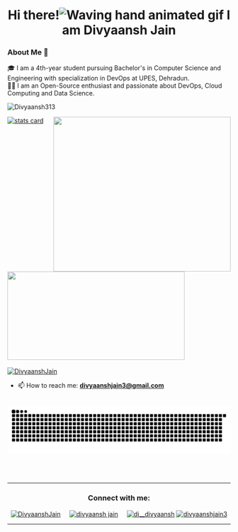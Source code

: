 <!--
**Divyaansh313/Divyaansh313** is a ✨ _special_ ✨ repository because its `README.md` (this file) appears on your GitHub profile.

Here are some ideas to get you started:

- 🔭 I’m currently working on ...
- 🌱 I’m currently learning ...
- 👯 I’m looking to collaborate on ...
- 🤔 I’m looking for help with ...
- 💬 Ask me about ...
- 📫 How to reach me: ...
- 😄 Pronouns: ...
- ⚡ Fun fact: ...
-->
<h1 align="center">Hi there!<img src="https://raw.githubusercontent.com/nixin72/nixin72/master/wave.gif" 
         alt="Waving hand animated gif"
         height="45"
         width="45" /> I am Divyaansh Jain </h1>

### About Me 🚀

🎓 I am a 4th-year student pursuing Bachelor's in Computer Science and Engineering with specialization in DevOps at UPES, Dehradun.  </br>
👨‍💻 I am an Open-Source enthusiast and passionate about DevOps, Cloud Computing and Data Science.  </br>

<p align="left"> <img src="https://komarev.com/ghpvc/?username=Divyaansh313&label=Profile%20views&color=0e75b6&style=flat" alt="Divyaansh313" /> </p>
<p>
<a align= "center" href="https://github.com/Divyaansh313">
<img alt= "stats card" height="200px" width="400" src="https://github-readme-streak-stats.herokuapp.com/?user=Divyaansh313&theme=radical">
<img align="right" height="350" width="400" src="https://cdn.dribbble.com/users/1714010/screenshots/10822383/media/ea98dfbdc8c2a056427061871bb42edc.gif" /> </a>
</p>
<img height="200px" width="400" src="https://github-readme-stats.vercel.app/api?username=Divyaansh313&count_private=true&theme=radical&show_icons=true" />

<p align="left"> <a href="https://twitter.com/DivyaanshJain" target="blank"><img src="https://img.shields.io/twitter/follow/DivyaanshJain?logo=twitter&style=for-the-badge" alt="DivyaanshJain" /></a> </p>

- 📫 How to reach me: **divyaanshjain3@gmail.com**
<br><br>
<p align="center">
  <img src="https://github.com/Divyaansh313/Divyaansh313/raw/output/github-contribution-grid-snake.svg" alt="snake"></center>
</p>
<br><br>
<hr>

<h3 align="center">Connect with me:</h3>
<p align="center">
<a href="https://twitter.com/DivyaanshJain" target="blank"><img align="center" src="https://img.icons8.com/color/48/000000/twitter.png" alt="DivyaanshJain" height="50" width="60" /></a> &nbsp;&nbsp;&nbsp;
<a href="https://www.linkedin.com/in/divyaanshjain/" target="blank"><img align="center" src="https://img.icons8.com/color/48/000000/linkedin.png" alt="divyaansh jain" height="60" width="50" /></a>&nbsp;&nbsp;&nbsp;&nbsp;
<a href="https://instagram.com/dj__divyaansh" target="blank"><img align="center" src="https://img.icons8.com/color/48/000000/instagram-new.png" alt="dj__divyaansh" height="50" width="60" /></a>
<a href="https://divyaanshjain3.medium.com/" target="blank"><img align="center" src="https://img.icons8.com/color/48/000000/medium-monogram.png" alt="divyaanshjain3" height="50" width="60" /></a>
</p>

<hr>

